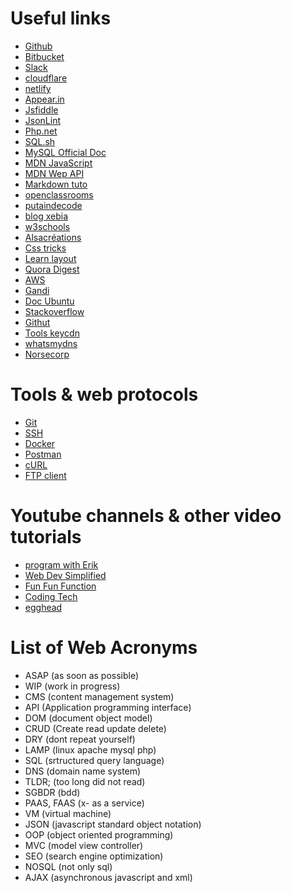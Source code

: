 # Useful links

- [Github](https://github.com)
- [Bitbucket](https://bitbucket.org)
- [Slack](https://slack.com)
- [cloudflare](https://www.cloudflare.com/fr-fr)
- [netlify](https://www.netlify.com)
- [Appear.in](https://appear.in)
- [Jsfiddle](https://jsfiddle.net)
- [JsonLint](https://jsonlint.com)
- [Php.net](http://www.php.net)
- [SQL.sh](http://sql.sh)
- [MySQL Official Doc](https://dev.mysql.com/doc/refman/5.7/en)
- [MDN JavaScript](https://developer.mozilla.org/fr/docs/Web/JavaScript)
- [MDN Wep API](https://developer.mozilla.org/fr/docs/Web/API)
- [Markdown tuto](http://www.markdowntutorial.com)
- [openclassrooms](https://openclassrooms.com)
- [putaindecode](http://putaindecode.io)
- [blog xebia](https://blog.xebia.fr)
- [w3schools](https://www.w3schools.com)
- [Alsacréations](https://www.alsacreations.com)
- [Css tricks](https://css-tricks.com)
- [Learn layout](http://fr.learnlayout.com)
- [Quora Digest](https://www.quora.com)
- [AWS](https://aws.amazon.com/fr/console)
- [Gandi](https://www.gandi.net)
- [Doc Ubuntu](https://doc.ubuntu-fr.org)
- [Stackoverflow](https://stackoverflow.com)
- [Githut](https://madnight.github.io/githut)
- [Tools keycdn](https://tools.keycdn.com)
- [whatsmydns](https://www.whatsmydns.net)
- [Norsecorp](http://map.norsecorp.com)

# Tools & web protocols

- [Git](https://git-scm.com)
- [SSH](https://doc.ubuntu-fr.org/ssh)
- [Docker](https://www.docker.com)
- [Postman](https://www.getpostman.com)
- [cURL](https://curl.haxx.se)
- [FTP client](https://filezilla-project.org)

# Youtube channels & other video tutorials

- [program with Erik](https://www.youtube.com/channel/UCshZ3rdoCLjDYuTR_RBubzw)
- [Web Dev Simplified](https://www.youtube.com/channel/UCFbNIlppjAuEX4znoulh0Cw)
- [Fun Fun Function](https://www.youtube.com/channel/UCO1cgjhGzsSYb1rsB4bFe4Q)
- [Coding Tech](https://www.youtube.com/channel/UCtxCXg-UvSnTKPOzLH4wJaQ)
- [egghead](https://egghead.io)

# List of Web Acronyms

- ASAP (as soon as possible)
- WIP (work in progress)
- CMS (content management system)
- API (Application programming interface)
- DOM (document object model)
- CRUD (Create read update delete)
- DRY (dont repeat yourself)
- LAMP (linux apache mysql php)
- SQL (srtructured query language)
- DNS (domain name system)
- TLDR; (too long did not read)
- SGBDR (bdd)
- PAAS, FAAS (x- as a service)
- VM (virtual machine)
- JSON (javascript standard object notation)
- OOP (object oriented programming)
- MVC (model view controller)
- SEO (search engine optimization)
- NOSQL (not only sql)
 - AJAX (asynchronous javascript and xml)
